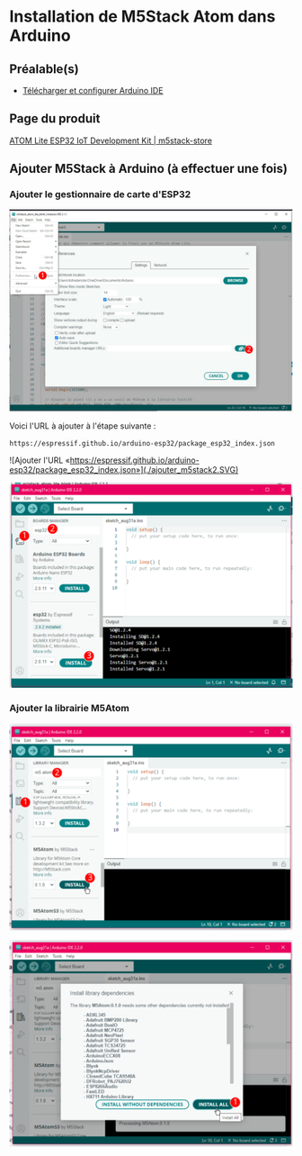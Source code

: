 # Installation de M5Stack Atom dans Arduino

## Préalable(s)

- [Télécharger et configurer Arduino IDE](arduino/ide/README.md)

## Page du produit

 [ATOM Lite ESP32 IoT Development Kit | m5stack-store](https://shop.m5stack.com/products/atom-lite-esp32-development-kit)


## Ajouter M5Stack à Arduino (à effectuer une fois)

### Ajouter le gestionnaire de carte d'ESP32

![Ouvrir les préférences et trouver la section «Additional boards manager URLs» en bas](./ajouter_m5stack1.SVG)

Voici l'URL à ajouter à l'étape suivante : 
```
https://espressif.github.io/arduino-esp32/package_esp32_index.json
```
![Ajouter l'URL «https://espressif.github.io/arduino-esp32/package_esp32_index.json»](./ajouter_m5stack2.SVG)

![Installer le gestionnaire de carte ESP32](./ajouter_m5stack3.SVG)

### Ajouter la librairie M5Atom

![Trouver la librairie M5Atom](./ajouter_m5atom1.SVG)

![Installer avec toutes les dépendances](./ajouter_m5atom2.SVG)
